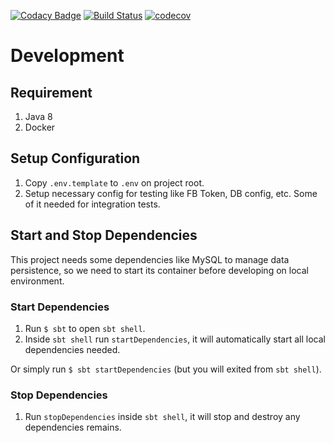 [![Codacy Badge](https://api.codacy.com/project/badge/Grade/a213c1b1dac049a18f0e089649606c0d)](https://www.codacy.com/app/hellowin/kanca-api?utm_source=github.com&utm_medium=referral&utm_content=hellowin/kanca-api&utm_campaign=badger)
[![Build Status](https://www.travis-ci.org/hellowin/kanca-api.svg?branch=master)](https://www.travis-ci.org/hellowin/kanca-api)
[![codecov](https://codecov.io/gh/hellowin/kanca-api/branch/master/graph/badge.svg)](https://codecov.io/gh/hellowin/kanca-api)

# Development

## Requirement

1. Java 8
1. Docker

## Setup Configuration

1. Copy `.env.template` to `.env` on project root.
1. Setup necessary config for testing like FB Token, DB config, etc. Some of it needed for integration tests.

## Start and Stop Dependencies

This project needs some dependencies like MySQL to manage data persistence,
so we need to start its container before developing on local environment. 

### Start Dependencies

1. Run `$ sbt` to open `sbt shell`.
1. Inside `sbt shell` run `startDependencies`, it will automatically start all local dependencies needed.

Or simply run `$ sbt startDependencies` (but you will exited from `sbt shell`).

### Stop Dependencies

1. Run `stopDependencies` inside `sbt shell`, it will stop and destroy any dependencies remains.
